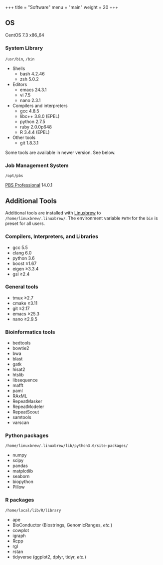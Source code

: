 +++
title = "Software"
menu = "main"
weight = 20
+++

## OS

CentOS 7.3 x86_64

### System Library

`/usr/bin`, `/bin`

- Shells
    - bash 4.2.46
    - zsh 5.0.2
- Editors
    - emacs 24.3.1
    - vi 7.5
    - nano 2.3.1
- Compilers and interpreters
    - gcc 4.8.5
    - libc++ 3.8.0 (EPEL)
    - python 2.7.5
    - ruby 2.0.0p648
    - R 3.4.4 (EPEL)
- Other tools
    - git 1.8.3.1

Some tools are available in newer version. See below.

### Job Management System

`/opt/pbs`

[PBS Professional](http://pbspro.org/) 14.0.1


## Additional Tools

Additional tools are installed with [Linuxbrew](http://linuxbrew.sh/)
to `/home/linuxbrew/.linuxbrew/`.
The environment variable `PATH` for the `bin` is preset for all users.

### Compilers, Interpreters, and Libraries

- gcc 5.5
- clang 6.0
- python 3.6
- boost ≥1.67
- eigen ≥3.3.4
- gsl ≥2.4

### General tools

- tmux ≥2.7
- cmake ≥3.11
- git ≥2.17
- emacs ≥25.3
- nano ≥2.9.5

### Bioinformatics tools

- bedtools
- bowtie2
- bwa
- blast
- gatk
- hisat2
- htslib
- libsequence
- mafft
- paml
- RAxML
- RepeatMasker
- RepeatModeler
- RepeatScout
- samtools
- varscan

### Python packages

`/home/linuxbrew/.linuxbrew/lib/python3.6/site-packages/`

- numpy
- scipy
- pandas
- matplotlib
- seaborn
- biopython
- Pillow

### R packages

`/home/local/lib/R/library`

- ape
- BioConductor (Biostrings, GenomicRanges, *etc.*)
- cowplot
- igraph
- Rcpp
- rgl
- rstan
- tidyverse (ggplot2, dplyr, tidyr, *etc.*)
